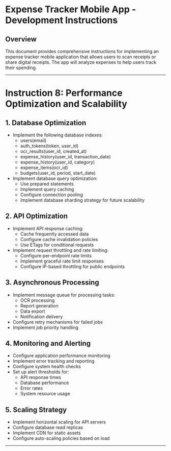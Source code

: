 # Expense Tracker Mobile App - Development Instructions
## Overview
This document provides comprehensive instructions for implementing an expense tracker mobile application that allows users to scan receipts or share digital receipts. The app will analyze expenses to help users track their spending.

---

# Instruction 8: Performance Optimization and Scalability

## 1. Database Optimization
- Implement the following database indexes:
  - users(email)
  - auth_tokens(token, user_id)
  - ocr_results(user_id, created_at)
  - expense_history(user_id, transaction_date)
  - expense_history(user_id, category)
  - expense_items(ocr_id)
  - budgets(user_id, period, start_date)
- Implement database query optimization:
  - Use prepared statements
  - Implement query caching
  - Configure connection pooling
  - Implement database sharding strategy for future scalability

## 2. API Optimization
- Implement API response caching:
  - Cache frequently accessed data
  - Configure cache invalidation policies
  - Use ETags for conditional requests
- Implement request throttling and rate limiting:
  - Configure per-endpoint rate limits
  - Implement graceful rate limit responses
  - Configure IP-based throttling for public endpoints

## 3. Asynchronous Processing
- Implement message queue for processing tasks:
  - OCR processing
  - Report generation
  - Data export
  - Notification delivery
- Configure retry mechanisms for failed jobs
- Implement job priority handling

## 4. Monitoring and Alerting
- Configure application performance monitoring
- Implement error tracking and reporting
- Configure system health checks
- Set up alert thresholds for:
  - API response times
  - Database performance
  - Error rates
  - System resource usage

## 5. Scaling Strategy
- Implement horizontal scaling for API servers
- Configure database read replicas
- Implement CDN for static assets
- Configure auto-scaling policies based on load

---